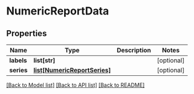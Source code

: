# NumericReportData

## Properties
Name | Type | Description | Notes
------------ | ------------- | ------------- | -------------
**labels** | **list[str]** |  | [optional] 
**series** | [**list[NumericReportSeries]**](NumericReportSeries.md) |  | [optional] 

[[Back to Model list]](../README.md#documentation-for-models) [[Back to API list]](../README.md#documentation-for-api-endpoints) [[Back to README]](../README.md)


